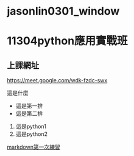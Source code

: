 # jasonlin0301_window

# 11304python應用實戰班 

## 上課網址
https://meet.google.com/wdk-fzdc-swx

這是什麼

- 這是第一排
- 這是第二排

1. 這是python1
2. 這是python2

[markdown第一次練習](./markdown練習/README.md)
